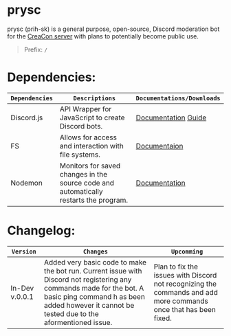 # prysc

prysc (prih-sk) is a general purpose, open-source, Discord moderation bot for the [CreaCon server](https://discord.gg/3F36rGDgah "CreaCon") with plans to potentially become public use. 

> Prefix: `/`

# Dependencies:
| `Dependencies` | `Descriptions` | `Documentations/Downloads`|
| ------ | ------ | ------ |
| Discord.js | API Wrapper for JavaScript to create Discord bots. | [Documentation](https://discord.js.org/#/ "Discord.js Documentation") [Guide](https://discordjs.guide/#before-you-begin "Discord.js Guide") |
| FS | Allows for access and interaction with file systems. | [Documentaion](https://nodejs.dev/learn/the-nodejs-fs-module "FS Module Documentaion") |
| Nodemon | Monitors for saved changes in the source code and automatically restarts the program. | [Documentation](https://nodemon.io/ "Nodemon Documentation") | 

# Changelog:
| `Version` | `Changes` | `Upcomming` |
| ------ | ------ | ------ | 
| In-Dev v.0.0.1 | Added very basic code to make the bot run. Current issue with Discord not registering any commands made for the bot. A basic ping command h as been added however it cannot be tested due to the aformentioned issue. | Plan to fix the issues with Discord not recognizing the commands and add more commands once that has been fixed. | 
